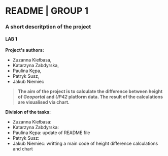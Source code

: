 # README | GROUP 1
### A short descritption of the project
#### LAB 1

**Project's authors:**
- Zuzanna Kiełbasa,
- Katarzyna Zabdyrska,
- Paulina Kępa,
- Patryk Susz,
- Jakub Niemiec


>**The aim of the project is to calculate the difference between height of _Geoportal_ and _UP42_ platform data. The result of the calculations are visualised via chart.**


**Division of the tasks:**
- Zuzanna Kiełbasa:
- Katarzyna Zabdyrska:
- Paulina Kępa: update of README file
- Patryk Susz: 
- Jakub Niemiec: writting a main code of height difference calculations and chart
    
